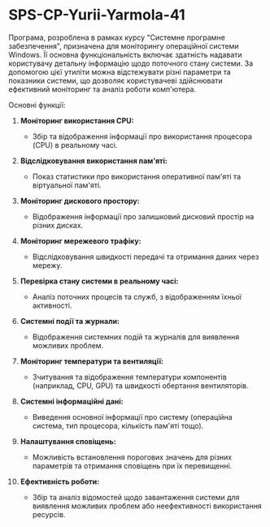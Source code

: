 # SPS-CP-Yurii-Yarmola-41
Програма, розроблена в рамках курсу "Системне програмне забезпечення", призначена для моніторингу операційної системи Windows. Її основна функціональність включає здатність надавати користувачу детальну інформацію щодо поточного стану системи. За допомогою цієї утиліти можна відстежувати різні параметри та показники системи, що дозволяє користувачеві здійснювати ефективний моніторинг та аналіз роботи комп'ютера.

Основні функції:
1. **Моніторинг використання CPU:**
   - Збір та відображення інформації про використання процесора (CPU) в реальному часі.
   
2. **Відслідковування використання пам'яті:**
   - Показ статистики про використання оперативної пам'яті та віртуальної пам'яті.

3. **Моніторинг дискового простору:**
   - Відображення інформації про залишковий дисковий простір на різних дисках.

4. **Моніторинг мережевого трафіку:**
   - Відслідковування швидкості передачі та отримання даних через мережу.

5. **Перевірка стану системи в реальному часі:**
   - Аналіз поточних процесів та служб, з відображенням їхньої активності.

6. **Системні події та журнали:**
   - Відображення системних подій та журналів для виявлення можливих проблем.

7. **Моніторинг температури та вентиляції:**
   - Зчитування та відображення температури компонентів (наприклад, CPU, GPU) та швидкості обертання вентиляторів.

8. **Системні інформаційні дані:**
   - Виведення основної інформації про систему (операційна система, тип процесора, кількість пам'яті тощо).

9. **Налаштування сповіщень:**
   - Можливість встановлення порогових значень для різних параметрів та отримання сповіщень при їх перевищенні.

10. **Ефективність роботи:**
    - Збір та аналіз відомостей щодо завантаження системи для виявлення можливих проблем або неефективності використання ресурсів.
